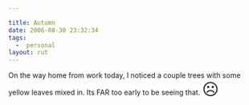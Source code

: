 ```yaml
---

title: Autumn
date: 2006-08-30 23:32:34
tags:
  -  personal
layout: rut
---
```


On the way home from work today, I noticed a couple trees with some yellow leaves mixed in.  Its FAR too early to be seeing that.  <font size="+3">&#x2639;</font>


